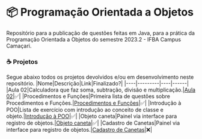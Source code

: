 # 📦 Programação Orientada a Objetos
Repositório para a publicação de questões feitas em Java, para a prática da Programação Orientada a Objetos do semestre 2023.2 - IFBA Campus Camaçari.
### ☕ Projetos
Segue abaixo todos os projetos devolvidos e/ou em desenvolvimento neste repositório.
|Nome|Descrição|Link|Finalizado?|
|----|---------|----|------|
|Aula 02|Calculadora que faz soma, subtração, divisão e multiplicação.|[Aula 02](https://github.com/eukaualima/POO.2023.2/tree/main/aula02)|✅|
|Procedimentos e Funções|Primeira lista de questões sobre Procedimentos e Funções.|[Procedimentos e Funções](https://github.com/eukaualima/POO.2023.2/tree/main/Procedimentos%20e%20Fun%C3%A7%C3%B5es)|✅|
|Introdução à POO|Lista de exercício com introdução ao conceito de classe e objeto.|[Introdução à POO](https://github.com/eukaualima/POO.2023.2/tree/main/org.exercios.poo)|✅|
|Objeto caneta|Painel via interface para registro de objetos.|[Objeto caneta](https://github.com/eukaualima/POO.2023.2/tree/main/org.exemplos.poo)|✅|
|Cadastro de Canetas|Painel via interface para registro de objetos.|[Cadastro de Canetas](https://github.com/eukaualima/POO.2023.2/tree/main/org.caneta.app)|❌|

